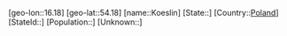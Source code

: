 ﻿---
location: [54.18,16.18]
type: City
tags:
- geo/City


SpocWebEntityId: 31760
isDeleted: false
confidential: public

---
[geo-lon::16.18]
[geo-lat::54.18]
[name::Koeslin]
[State::]
[Country::[Poland](geo/Continent/Europe/Poland.md)]
[StateId::]
[Population::]
[Unknown::]

